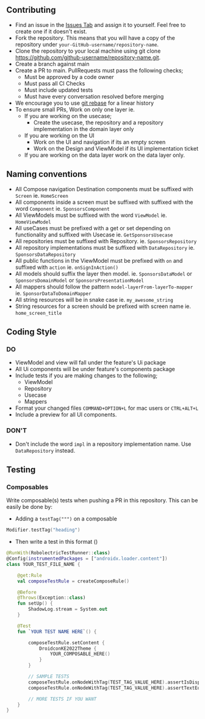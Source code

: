 ## Contributing

- Find an issue in the [Issues Tab](https://github.com/droidconKE/droidconKE2023Android/issues) and
  assign it to yourself. Feel free to create one if it doesn't exist.
- Fork the repository. This means that you will have a copy of the repository
  under `your-GitHub-username/repository-name`.
- Clone the repository to your local machine using git
  clone https://github.com/github-username/repository-name.git.
- Create a branch against main
- Create a PR to main. PullRequests must pass the following checks;
    * Must be approved by a code owner
    * Must pass all CI Checks
    * Must include updated tests
    * Must have every conversation resolved before merging
- We encourage you to
  use [git rebase](https://www.atlassian.com/git/tutorials/rewriting-history/git-rebase#:~:text=What%20is%20git%20rebase%3F,of%20a%20feature%20branching%20workflow.)
  for a linear history
- To ensure small PRs, Work on only one layer ie.
    * If you are working on the usecase;
        * Create the usecase, the repository and a repository implementation in the domain layer only
    * If you are working on the UI
        * Work on the UI and navigation if its an empty screen
        * Work on the Design and ViewModel if its UI implementation ticket
    * If you are working on the data layer work on the data layer only.

## Naming conventions

- All Compose navigation Destination components must be suffixed with `Screen` ie. `HomeScreen`
- All components inside a screen must be suffixed with suffixed with the word `Component`
  ie. `SponsorsComponent`
- All ViewModels must be suffixed with the word `ViewModel` ie. `HomeViewModel`
- All useCases must be prefixed with a get or set depending on functionality and suffixed with
  Usecase ie. `GetSponsorsUsecase`
- All repositories must be suffixed with Repository. ie. `SponsorsRepository`
- All repository implementations must be suffixed with `DataRepository` ie. `SponsorsDataRepository`
- All public functions in the ViewModel must be prefixed with `on` and suffixed with `action`
  ie. `onSignInAction()`
- All models should suffix the layer then model. ie. `SponsorsDataModel` or `SponsorsDomainModel`
  or `SponsorsPresentationModel`
- All mappers should follow the pattern `model-layerFrom-layerTo-mapper`
  ie. `SponsorDataToDomainMapper`
- All string resources will be in snake case ie. `my_awesome_string`
- String resources for a screen should be prefixed with screen name ie. `home_screen_title`

## Coding Style

### DO

- ViewModel and view will fall under the feature's Ui package
- All Ui components will be under feature's components package
- Include tests if you are making changes to the following;
    - ViewModel
    - Repository
    - Usecase
    - Mappers
- Format your changed files `COMMAND+OPTION+L` for mac users or `CTRL+ALT+L`
- Include a preview for all UI components.

### DON'T

- Don't include the word `impl` in a repository implementation name. Use `DataRepository` instead.

## Testing

### Composables

Write composable(s) tests when pushing a PR in this repository. This can be easily be done by:

* Adding a `testTag(""")` on a composable

```kotlin
Modifier.testTag("heading")
```

* Then write a test in this format ()

```kotlin
@RunWith(RobolectricTestRunner::class)
@Config(instrumentedPackages = ["androidx.loader.content"])
class YOUR_TEST_FILE_NAME {

    @get:Rule
    val composeTestRule = createComposeRule()

    @Before
    @Throws(Exception::class)
    fun setUp() {
        ShadowLog.stream = System.out
    }

    @Test
    fun `YOUR TEST NAME HERE`() {

        composeTestRule.setContent {
            DroidconKE2022Theme {
                YOUR_COMPOSABLE_HERE()
            }
        }

        // SAMPLE TESTS
        composeTestRule.onNodeWithTag(TEST_TAG_VALUE_HERE).assertIsDisplayed()
        composeTestRule.onNodeWithTag(TEST_TAG_VALUE_HERE).assertTextEquals(SOME_VALUE_HERE)

        // MORE TESTS IF YOU WANT
    }
}
```
